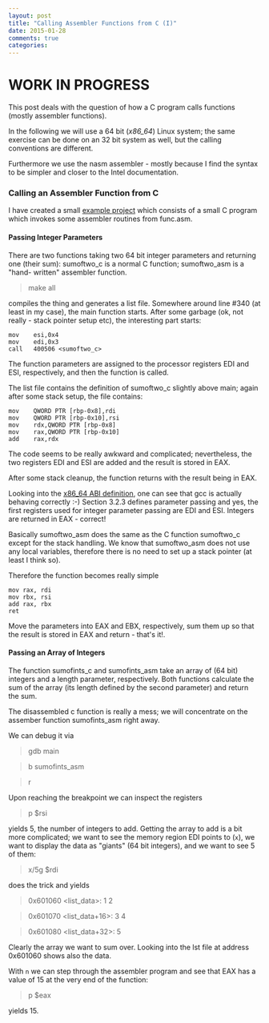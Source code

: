 ```yaml
---
layout: post
title: "Calling Assembler Functions from C (I)"
date: 2015-01-28
comments: true
categories:
---
```


# WORK IN PROGRESS #


This post deals with the question of how a C program calls functions (mostly
assembler functions).


In the following we will use a 64 bit (*x86_64*) Linux system; the same
exercise can be done on an 32 bit system as well, but the calling conventions
are different.

Furthermore we use the nasm assembler - mostly because I find the syntax to be
simpler and closer to the Intel documentation.

### Calling an Assembler Function from C ###

I have created a small [example project](https://github.com/ClemensFMN/asm-stuff/tree/master/int_exchange) 
which consists of a small C program which
invokes some assembler routines from func.asm.

#### Passing Integer Parameters ####

There are two functions taking two 64 bit integer parameters and returning one
(their sum): sumoftwo_c is a normal C function; sumoftwo_asm is a "hand-
written" assembler function.

> make all

compiles the thing and generates a list file. Somewhere around line #340 (at
least in my case), the main function starts. After some garbage (ok, not
really - stack pointer setup etc), the interesting part starts:


	mov    esi,0x4
	mov    edi,0x3
	call   400506 <sumoftwo_c>

The function parameters are assigned to the processor registers EDI and ESI,
respectively, and then the function is called.

The list file contains the definition of sumoftwo_c slightly above main; again
after some stack setup, the file contains:

	mov    QWORD PTR [rbp-0x8],rdi
	mov    QWORD PTR [rbp-0x10],rsi
	mov    rdx,QWORD PTR [rbp-0x8]
	mov    rax,QWORD PTR [rbp-0x10]
	add    rax,rdx

The code seems to be really awkward and complicated; nevertheless, the two
registers EDI and ESI are added and the result is stored in EAX.

After some stack cleanup, the function returns with the result being in EAX.


Looking into the [x86_64 ABI
definition](http://www.x86-64.org/documentation/abi.pdf),  one can see that
gcc is actually behaving correctly :-) Section 3.2.3 defines parameter passing
and yes, the first registers used for integer parameter passing are EDI and
ESI. Integers are returned in EAX - correct!


Basically sumoftwo_asm does the same as the C function sumoftwo_c except for
the stack handling. We know that sumoftwo_asm does not use any local
variables, therefore there is no need to set up a stack pointer (at least I
think so).

Therefore the function becomes really simple

	mov rax, rdi
	mov rbx, rsi
	add rax, rbx
	ret

Move the parameters into EAX and EBX, respectively, sum them up so that the
result is stored in EAX and return - that's it!.


#### Passing an Array of Integers ####

The function sumofints_c and sumofints_asm take an array of (64 bit) integers
and a length parameter, respectively. Both functions calculate the sum of the
array (its length defined by the second parameter) and return the sum.

The disassembled c function is really a mess; we will concentrate on the
assember function sumofints_asm right away.

We can debug it via 

> gdb main

> b sumofints_asm

> r

Upon reaching the breakpoint we can inspect the registers

> p $rsi

yields 5, the number of integers to add. Getting the array to add is a bit
more complicated; we want to see the memory region EDI points to (`x`), we
want to display the data as "giants" (64 bit integers), and we want to see 5
of them:

> x/5g $rdi

does the trick and yields

> 0x601060 <list_data>:   1       2

> 0x601070 <list_data+16>:        3       4

> 0x601080 <list_data+32>:        5

Clearly the array we want to sum over. Looking into the lst file at address
0x601060 shows also the data.

With `n` we can step through the assembler program and see that EAX has a
value of 15 at the very end of the function:

> p $eax

yields 15.

